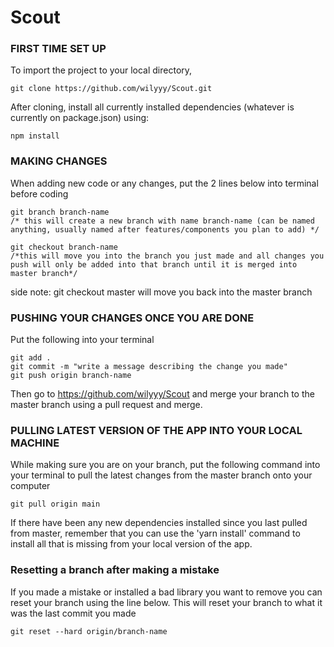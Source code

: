 # Scout

### FIRST TIME SET UP

To import the project to your local directory, 

	git clone https://github.com/wilyyy/Scout.git

After cloning, install all currently installed dependencies (whatever is currently on package.json) using:

	npm install
		
		
### MAKING CHANGES

When adding new code or any changes, put the 2 lines below into terminal before coding

	git branch branch-name  
	/* this will create a new branch with name branch-name (can be named anything, usually named after features/components you plan to add) */

	git checkout branch-name
	/*this will move you into the branch you just made and all changes you push will only be added into that branch until it is merged into master branch*/

side note: git checkout master will move you back into the master branch


### PUSHING YOUR CHANGES ONCE YOU ARE DONE

Put the following into your terminal

	git add .
	git commit -m "write a message describing the change you made"
	git push origin branch-name
			
Then go to https://github.com/wilyyy/Scout and merge your branch to the master branch using a pull request and merge.

### PULLING LATEST VERSION OF THE APP INTO YOUR LOCAL MACHINE

While making sure you are on your branch, put the following command into your terminal to pull the latest changes from the master branch onto your computer
		
	git pull origin main

If there have been any new dependencies installed since you last pulled from master, remember that you can use the 'yarn install' command to install all that is missing from your local version of the app.

### Resetting a branch after making a mistake
If you made a mistake or installed a bad library you want to remove you can reset your branch using the line below. This will reset your branch to what it was the last commit you made

	git reset --hard origin/branch-name
